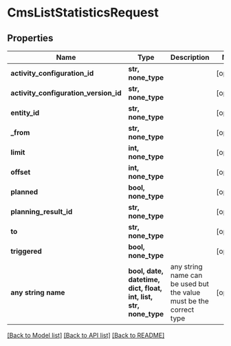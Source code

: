 # CmsListStatisticsRequest


## Properties
Name | Type | Description | Notes
------------ | ------------- | ------------- | -------------
**activity_configuration_id** | **str, none_type** |  | [optional] 
**activity_configuration_version_id** | **str, none_type** |  | [optional] 
**entity_id** | **str, none_type** |  | [optional] 
**_from** | **str, none_type** |  | [optional] 
**limit** | **int, none_type** |  | [optional] 
**offset** | **int, none_type** |  | [optional] 
**planned** | **bool, none_type** |  | [optional] 
**planning_result_id** | **str, none_type** |  | [optional] 
**to** | **str, none_type** |  | [optional] 
**triggered** | **bool, none_type** |  | [optional] 
**any string name** | **bool, date, datetime, dict, float, int, list, str, none_type** | any string name can be used but the value must be the correct type | [optional]

[[Back to Model list]](../README.md#documentation-for-models) [[Back to API list]](../README.md#documentation-for-api-endpoints) [[Back to README]](../README.md)


